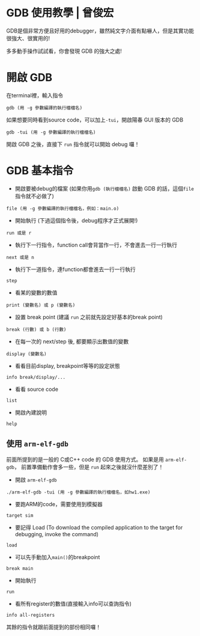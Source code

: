 # GDB 使用教學 | 曾俊宏

GDB是個非常方便且好用的debugger，雖然純文字介面有點嚇人，但是其實功能很強大、很實用的!

多多動手操作試試看，你會發現 GDB 的強大之處!

# 開啟 GDB

在terminal裡，輸入指令
```
gdb (用 -g 參數編譯的執行檔檔名)
```

如果想要同時看到source code，可以加上`-tui`，開啟陽春 GUI 版本的 GDB
```
gdb -tui (用 -g 參數編譯的執行檔檔名)
```

開啟 GDB 之後，直接下 `run` 指令就可以開始 debug 囉！

# GDB 基本指令

* 開啟要被debug的檔案 (如果你用`gdb (執行檔檔名)` 啟動 GDB 的話，這個`file`指令就不必做了)
```
file (用 -g 參數編譯的執行檔檔名，例如：main.o)
```

* 開始執行 (下過這個指令後，debug程序才正式展開!)
```
run 或是 r
```

* 執行下一行指令，function call會背當作一行，不會進去一行一行執行
```
next 或是 n
```

* 執行下一道指令，連function都會進去一行一行執行
```
step
```

* 看某的變數的數值
```
print (變數名) 或 p (變數名)
```

* 設置 break point (建議 `run` 之前就先設定好基本的break point)
```
break (行數) 或 b (行數)
```

* 在每一次的 next/step 後, 都要顯示出數值的變數
```
display (變數名)
```

* 看看目前display, breakpoint等等的設定狀態
```
info break/display/...
```

* 看看 source code
```
list
```

* 開啟內建說明
```
help
```

## 使用 `arm-elf-gdb`

前面所提到的是一般的 C或C++ code 的 GDB 使用方式。
如果是用 `arm-elf-gdb`， 前置準備動作會多一些，但是 `run` 起來之後就沒什麼差別了！

* 開啟 `arm-elf-gdb`
```
./arm-elf-gdb -tui (用 -g 參數編譯的執行檔檔名，如hw1.exe)
```

* 要跑ARM的code，需要使用到模擬器
```
target sim
```

* 要記得 Load (To download the compiled application to the target for debugging, invoke the command)
```
load
```

* 可以先手動加入`main()`的breakpoint
```
break main
```

* 開始執行
```
run
```

* 看所有register的數值(直接輸入info可以查詢指令)
```
info all-registers
```

其餘的指令就跟前面提到的部份相同囉！
